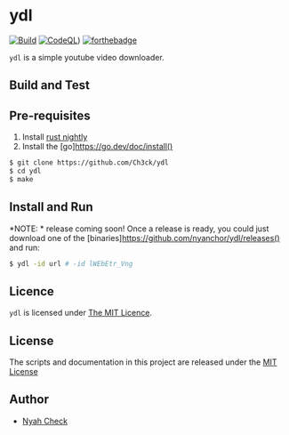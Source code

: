 # ydl

[![Build](https://github.com/ch3ck/youtube-dl/actions/workflows/ci.yml/badge.svg?branch=master)](https://github.com/ch3ck/youtube-dl/actions/workflows/ci.yml)
[![CodeQL](https://github.com/ch3ck/youtube-dl/actions/workflows/codeql-analysis.yml/badge.svg?branch=master)](https://github.com/ch3ck/youtube-dl/actions/workflows/codeql-analysis.yml))
[![forthebadge](https://forthebadge.com/images/badges/contains-technical-debt.svg)](https://forthebadge.com)

`ydl` is a simple youtube video downloader.


## Build and Test

## Pre-requisites

1. Install [rust nightly](https://rust-lang.github.io/rustup/concepts/channels.html)
2. Install the [go]https://go.dev/doc/install()

```bash
$ git clone https://github.com/Ch3ck/ydl
$ cd ydl
$ make
```

## Install and Run

*NOTE: * release coming soon!
Once a release is ready, you could just download one of the [binaries]https://github.com/nyanchor/ydl/releases() and run:

```bash
$ ydl -id url # -id lWEbEtr_Vng
```


## Licence

`ydl` is licensed under [The MIT Licence](LICENSE.md).


## License
The scripts and documentation in this project are released under the [MIT License](LICENSE.md)


## Author
- [Nyah Check](https://nyah.dev)